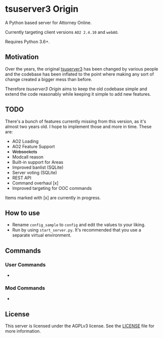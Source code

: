 # tsuserver3 Origin

A Python based server for Attorney Online.

Currently targeting client versions `AO2 2.4.10` and `webAO`.

Requires Python 3.6+.

## Motivation

Over the years, the original [tsuserver3](https://github.com/AttorneyOnlineVidya/tsuserver3) has been changed by various people and the codebase
has been inflated to the point where making any sort of change created a bigger mess than before.

Therefore *tsuserver3 Origin* aims to keep the old codebase simple and extend the code reasonably
while keeping it simple to add new features.

## TODO

There's a bunch of features currently missing from this version, as it's almost two years old.
I hope to implement those and more in time. These are:

* AO2 Loading
* AO2 Feature Support
* ~~Websockets~~
* Modcall reason
* Built-in support for Areas
* Improved banlist (SQLite)
* Server voting (SQLite)
* REST API
* Command overhaul [x]
* Improved targeting for OOC commands

Items marked with [x] are currently in progress.


## How to use

* Rename `config_sample` to `config` and edit the values to your liking.  
* Run by using `start_server.py`. It's recommended that you use a separate virtual environment.

## Commands

### User Commands

* 

### Mod Commands

* 

## License

This server is licensed under the AGPLv3 license. See the
[LICENSE](LICENSE.md) file for more information.